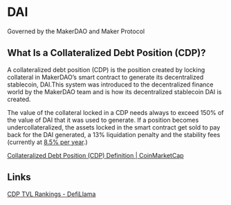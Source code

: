 # DAI

Governed by the MakerDAO and Maker Protocol

## What Is a Collateralized Debt Position (CDP)?

A collateralized debt position (CDP) is the position created by locking collateral in MakerDAO’s smart contract to generate its decentralized stablecoin, DAI.This system was introduced to the decentralized finance world by the MakerDAO team and is how its decentralized stablecoin DAI is created.

The value of the collateral locked in a CDP needs always to exceed 150% of the value of DAI that it was used to generate. If a position becomes undercollateralized, the assets locked in the smart contract get sold to pay back for the DAI generated, a 13% liquidation penalty and the stability fees (currently at [8.5% per year](https://mkr.tools/governance/stabilityfee).)

[Collateralized Debt Position (CDP) Definition | CoinMarketCap](https://coinmarketcap.com/alexandria/glossary/collateralized-debt-position-cdp)

## Links

[CDP TVL Rankings - DefiLlama](https://defillama.com/protocols/CDP)
